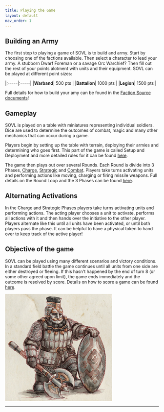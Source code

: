 ```yaml
---
title: Playing the Game
layout: default
nav_order: 1
---
```


## Building an Army
The first step to playing a game of SOVL is to build and army. Start by choosing one of the factions available. Then select a character to lead your army. A stubborn Dwarf Foreman or a savage Orc Warchief? Then fill out the rest of your points alotment with units and their equipment. SOVL can be played at different point sizes:

|:-----|:-----|
|**Warband**| 500 pts |
|**Battalion**| 1000 pts |
|**Legion**| 1500 pts |

Full details for how to build your amy can be found in the [Faction Source documents](FactionSource)!

## Gameplay
SOVL is played on a table with miniatures representing individual soldiers. Dice are used to determine the outcomes of combat, magic and many other mechanics that can occur during a game. 

Players begin by setting up the table with terrain, deploying their armies and determining who goes first. This part of the game is called Setup and Deployment and more detailed rules for it can be found [here](SetupAndDeplyment). 

The game then plays out over several Rounds. Each Round is divide into 3 Phases, [Charge](ChargePhase), [Strategic](StrategicPhase) and [Combat](CombatPhase). Players take turns activating units and performing actions like moving, charging or firing missile weapons. Full details on the Round Loop and the 3 Phases can be found [here](GameLoop). 

## Alternating Activations
In the Charge and Strategic Phases players take turns activating units and performing actions. The acting player chooses a unit to activate, performs all actions with it and then hands over the initiative to the other player. Players alternate like this until all units have been activated, or until both players pass the phase. It can be helpful to have a physical token to hand over to keep track of the active player!

## Objective of the game
SOVL can be played using many different scenarios and victory conditions. In a standard field battle the game continues until all units from one side are either destroyed or fleeing. If this hasn't happened by the end of turn 8 (or some other agreed upon limit), the game ends immediately and the outcome is resolved by score. Details on how to score a game can be found [here](EndOfGame). 

<img style="float: center;" src="../assets/images/deepguard.png" width="350">

----
